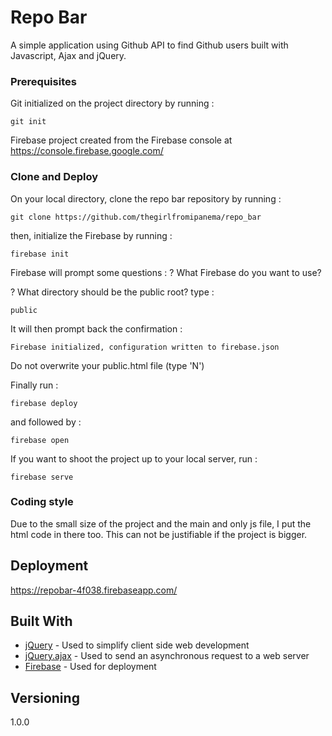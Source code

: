# Repo Bar

A simple application using Github API to find Github users built with Javascript, Ajax and jQuery.

### Prerequisites

Git initialized on the project directory by running :

```
git init
```

Firebase project created from the Firebase console at https://console.firebase.google.com/


### Clone and Deploy

On your local directory, clone the repo bar repository by running :

```
git clone https://github.com/thegirlfromipanema/repo_bar
```

then, initialize the Firebase by running :

```
firebase init
```

Firebase will prompt some questions :
? What Firebase do you want to use? <choose your Firebase project>

? What directory should be the public root?
type :
```
public
```

It will then prompt back the confirmation :
```
Firebase initialized, configuration written to firebase.json  
```

Do not overwrite your public.html file (type 'N')

Finally run :

```
firebase deploy
```

and followed by :

```
firebase open
```

If you want to shoot the project up to your local server, run :

```
firebase serve

```

### Coding style

Due to the small size of the project and the main and only js file, I put the html code in there too.
This can not be justifiable if the project is bigger.


## Deployment

https://repobar-4f038.firebaseapp.com/

## Built With

* [jQuery](https://jquery.com/) - Used to simplify client side web development
* [jQuery.ajax](http://api.jquery.com/jquery.ajax/) - Used to send an asynchronous request to a web server
* [Firebase](https://firebase.google.com/) - Used for deployment

## Versioning

1.0.0
